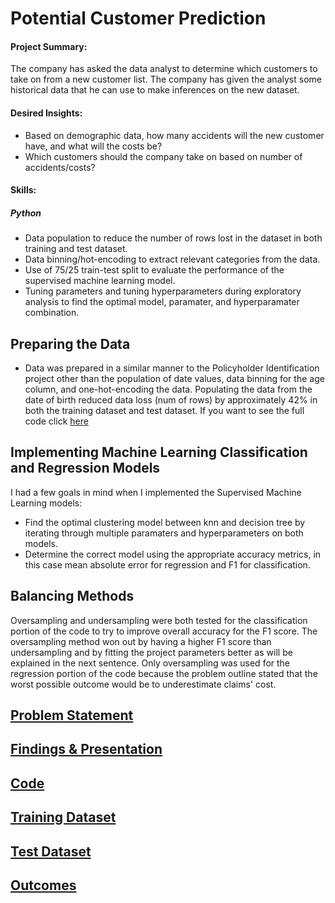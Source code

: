 # Potential Customer Prediction
#### Project Summary:
The company has asked the data analyst to determine which customers to take on from a new customer list. The company has given the analyst some historical data that he can use to make inferences on the new dataset. 
#### Desired Insights:
* Based on demographic data, how many accidents will the new customer have, and what will the costs be?
* Which customers should the company take on based on number of accidents/costs?
#### Skills:
##### Python
* Data population to reduce the number of rows lost in the dataset in both training and test dataset.
* Data binning/hot-encoding to extract relevant categories from the data.
* Use of 75/25 train-test split to evaluate the performance of the supervised machine learning model.
* Tuning parameters and tuning hyperparameters during exploratory analysis to find the optimal model, paramater, and hyperparamater combination.
## Preparing the Data
* Data was prepared in a similar manner to the Policyholder Identification project other than the population of date values, data binning for the age column, and one-hot-encoding the data. Populating the data from the date of birth reduced data loss (num of rows) by approximately 42% in both the training dataset and test dataset. If you want to see the full code click [here](https://github.com/benjammin97/PotentialCustomerPrediction/blob/main/auto_prediction_sl.ipynb)
## Implementing Machine Learning Classification and Regression Models

I had a few goals in mind when I implemented the Supervised Machine Learning models:
* Find the optimal clustering model between knn and decision tree by iterating through multiple paramaters and hyperparameters on both models.
* Determine the correct model using the appropriate accuracy metrics, in this case mean absolute error for regression and F1 for classification. 
  
## Balancing Methods
Oversampling and undersampling were both tested for the classification portion of the code to try to improve overall accuracy for the F1 score. The oversampling method won out by having a higher F1 score than undersampling and by fitting the project parameters better as will be explained in the next sentence. Only oversampling was used for the regression portion of the code because the problem outline stated that the worst possible outcome would be to underestimate claims' cost.

## [Problem Statement](https://github.com/benjammin97/PotentialCustomerPrediction/blob/main/MSC550%20Fall%202021%20Final%20(6).pdf)
## [Findings & Presentation](https://github.com/benjammin97/PotentialCustomerPrediction/blob/main/Classifying%20Policyholders%20with%20Supervised%20Learning.pdf)
## [Code](https://github.com/benjammin97/PotentialCustomerPrediction/blob/main/auto_prediction_sl.ipynb)
## [Training Dataset](https://github.com/benjammin97/PotentialCustomerPrediction/blob/main/auto_policies_2020.csv)
## [Test Dataset](https://github.com/benjammin97/PotentialCustomerPrediction/blob/main/auto_potential_customers_2022.csv)
## [Outcomes](https://github.com/benjammin97/PotentialCustomerPrediction/blob/main/Outcomes)
